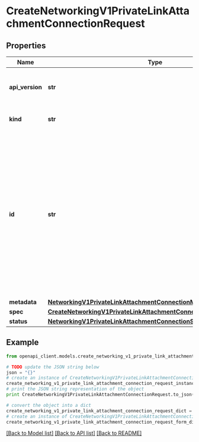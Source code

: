 # CreateNetworkingV1PrivateLinkAttachmentConnectionRequest


## Properties
Name | Type | Description | Notes
------------ | ------------- | ------------- | -------------
**api_version** | **str** | APIVersion defines the schema version of this representation of a resource. | [optional] [readonly] 
**kind** | **str** | Kind defines the object this REST resource represents. | [optional] [readonly] 
**id** | **str** | ID is the \&quot;natural identifier\&quot; for an object within its scope/namespace; it is normally unique across time but not space. That is, you can assume that the ID will not be reclaimed and reused after an object is deleted (\&quot;time\&quot;); however, it may collide with IDs for other object &#x60;kinds&#x60; or objects of the same &#x60;kind&#x60; within a different scope/namespace (\&quot;space\&quot;). | [optional] [readonly] 
**metadata** | [**NetworkingV1PrivateLinkAttachmentConnectionMetadata**](NetworkingV1PrivateLinkAttachmentConnectionMetadata.md) |  | [optional] 
**spec** | [**CreateNetworkingV1PrivateLinkAttachmentConnectionRequestAllOfSpec**](CreateNetworkingV1PrivateLinkAttachmentConnectionRequestAllOfSpec.md) |  | 
**status** | [**NetworkingV1PrivateLinkAttachmentConnectionStatus**](NetworkingV1PrivateLinkAttachmentConnectionStatus.md) |  | [optional] 

## Example

```python
from openapi_client.models.create_networking_v1_private_link_attachment_connection_request import CreateNetworkingV1PrivateLinkAttachmentConnectionRequest

# TODO update the JSON string below
json = "{}"
# create an instance of CreateNetworkingV1PrivateLinkAttachmentConnectionRequest from a JSON string
create_networking_v1_private_link_attachment_connection_request_instance = CreateNetworkingV1PrivateLinkAttachmentConnectionRequest.from_json(json)
# print the JSON string representation of the object
print CreateNetworkingV1PrivateLinkAttachmentConnectionRequest.to_json()

# convert the object into a dict
create_networking_v1_private_link_attachment_connection_request_dict = create_networking_v1_private_link_attachment_connection_request_instance.to_dict()
# create an instance of CreateNetworkingV1PrivateLinkAttachmentConnectionRequest from a dict
create_networking_v1_private_link_attachment_connection_request_form_dict = create_networking_v1_private_link_attachment_connection_request.from_dict(create_networking_v1_private_link_attachment_connection_request_dict)
```
[[Back to Model list]](../ccloud/README.md#documentation-for-models) [[Back to API list]](../ccloud/README.md#documentation-for-api-endpoints) [[Back to README]](../ccloud/README.md)


